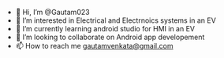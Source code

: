 - 👋 Hi, I’m @Gautam023
- 👀 I’m interested in Electrical and Electrnoics systems in an EV
- 🌱 I’m currently learning android studio for HMI in an EV
- 💞️ I’m looking to collaborate on Android app developement
- 📫 How to reach me gautamvenkata@gmail.com

<!---
Gautam023/Gautam023 is a ✨ special ✨ repository because its `README.md` (this file) appears on your GitHub profile.
You can click the Preview link to take a look at your changes.
--->
